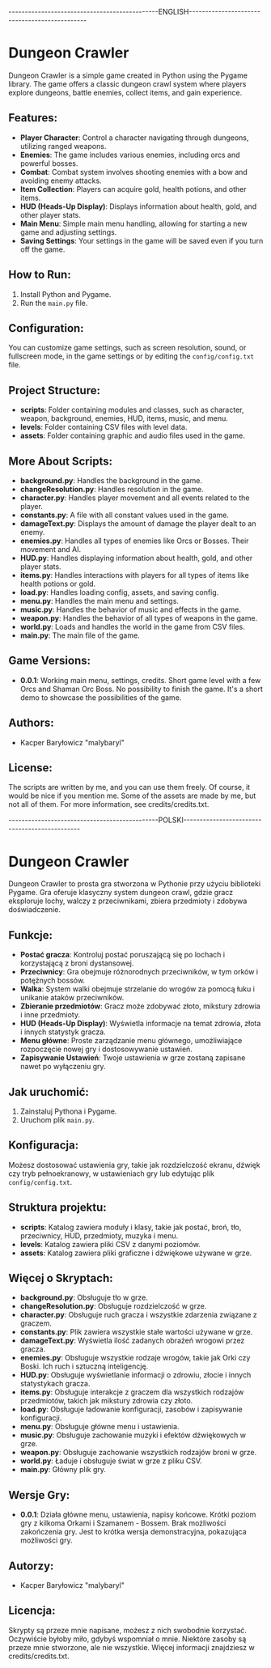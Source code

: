 ----------------------------------------------ENGLISH----------------------------------------------
# Dungeon Crawler

Dungeon Crawler is a simple game created in Python using the Pygame library. The game offers a classic dungeon crawl system where players explore dungeons, battle enemies, collect items, and gain experience.

## Features:

- **Player Character**: Control a character navigating through dungeons, utilizing ranged weapons.
- **Enemies**: The game includes various enemies, including orcs and powerful bosses.
- **Combat**: Combat system involves shooting enemies with a bow and avoiding enemy attacks.
- **Item Collection**: Players can acquire gold, health potions, and other items.
- **HUD (Heads-Up Display)**: Displays information about health, gold, and other player stats.
- **Main Menu**: Simple main menu handling, allowing for starting a new game and adjusting settings.
- **Saving Settings**: Your settings in the game will be saved even if you turn off the game.

## How to Run:

1. Install Python and Pygame.
2. Run the `main.py` file.

## Configuration:

You can customize game settings, such as screen resolution, sound, or fullscreen mode, in the game settings or by editing the `config/config.txt` file.

## Project Structure:

- **scripts**: Folder containing modules and classes, such as character, weapon, background, enemies, HUD, items, music, and menu.
- **levels**: Folder containing CSV files with level data.
- **assets**: Folder containing graphic and audio files used in the game.

## More About Scripts:

- **background.py**: Handles the background in the game.
- **changeResolution.py**: Handles resolution in the game.
- **character.py**: Handles player movement and all events related to the player.
- **constants.py**: A file with all constant values used in the game.
- **damageText.py**: Displays the amount of damage the player dealt to an enemy.
- **enemies.py**: Handles all types of enemies like Orcs or Bosses. Their movement and AI.
- **HUD.py**: Handles displaying information about health, gold, and other player stats.
- **items.py**: Handles interactions with players for all types of items like health potions or gold.
- **load.py**: Handles loading config, assets, and saving config.
- **menu.py**: Handles the main menu and settings.
- **music.py**: Handles the behavior of music and effects in the game.
- **weapon.py**: Handles the behavior of all types of weapons in the game.
- **world.py**: Loads and handles the world in the game from CSV files.
- **main.py**: The main file of the game.

## Game Versions:

- **0.0.1**: Working main menu, settings, credits. Short game level with a few Orcs and Shaman Orc Boss. No possibility to finish the game. It's a short demo to showcase the possibilities of the game.

## Authors:

- Kacper Baryłowicz "malybaryl"

## License:

The scripts are written by me, and you can use them freely. Of course, it would be nice if you mention me. Some of the assets are made by me, but not all of them. For more information, see credits/credits.txt.

----------------------------------------------POLSKI----------------------------------------------
# Dungeon Crawler

Dungeon Crawler to prosta gra stworzona w Pythonie przy użyciu biblioteki Pygame. Gra oferuje klasyczny system dungeon crawl, gdzie gracz eksploruje lochy, walczy z przeciwnikami, zbiera przedmioty i zdobywa doświadczenie.

## Funkcje:

- **Postać gracza**: Kontroluj postać poruszającą się po lochach i korzystającą z broni dystansowej.
- **Przeciwnicy**: Gra obejmuje różnorodnych przeciwników, w tym orków i potężnych bossów.
- **Walka**: System walki obejmuje strzelanie do wrogów za pomocą łuku i unikanie ataków przeciwników.
- **Zbieranie przedmiotów**: Gracz może zdobywać złoto, mikstury zdrowia i inne przedmioty.
- **HUD (Heads-Up Display)**: Wyświetla informacje na temat zdrowia, złota i innych statystyk gracza.
- **Menu główne**: Proste zarządzanie menu głównego, umożliwiające rozpoczęcie nowej gry i dostosowywanie ustawień.
- **Zapisywanie Ustawień**: Twoje ustawienia w grze zostaną zapisane nawet po wyłączeniu gry.

## Jak uruchomić:

1. Zainstaluj Pythona i Pygame.
2. Uruchom plik `main.py`.

## Konfiguracja:

Możesz dostosować ustawienia gry, takie jak rozdzielczość ekranu, dźwięk czy tryb pełnoekranowy, w ustawieniach gry lub edytując plik `config/config.txt`.

## Struktura projektu:

- **scripts**: Katalog zawiera moduły i klasy, takie jak postać, broń, tło, przeciwnicy, HUD, przedmioty, muzyka i menu.
- **levels**: Katalog zawiera pliki CSV z danymi poziomów.
- **assets**: Katalog zawiera pliki graficzne i dźwiękowe używane w grze.

## Więcej o Skryptach:

- **background.py**: Obsługuje tło w grze.
- **changeResolution.py**: Obsługuje rozdzielczość w grze.
- **character.py**: Obsługuje ruch gracza i wszystkie zdarzenia związane z graczem.
- **constants.py**: Plik zawiera wszystkie stałe wartości używane w grze.
- **damageText.py**: Wyświetla ilość zadanych obrażeń wrogowi przez gracza.
- **enemies.py**: Obsługuje wszystkie rodzaje wrogów, takie jak Orki czy Boski. Ich ruch i sztuczną inteligencję.
- **HUD.py**: Obsługuje wyświetlanie informacji o zdrowiu, złocie i innych statystykach gracza.
- **items.py**: Obsługuje interakcje z graczem dla wszystkich rodzajów przedmiotów, takich jak mikstury zdrowia czy złoto.
- **load.py**: Obsługuje ładowanie konfiguracji, zasobów i zapisywanie konfiguracji.
- **menu.py**: Obsługuje główne menu i ustawienia.
- **music.py**: Obsługuje zachowanie muzyki i efektów dźwiękowych w grze.
- **weapon.py**: Obsługuje zachowanie wszystkich rodzajów broni w grze.
- **world.py**: Ładuje i obsługuje świat w grze z pliku CSV.
- **main.py**: Główny plik gry.

## Wersje Gry:

- **0.0.1**: Działa główne menu, ustawienia, napisy końcowe. Krótki poziom gry z kilkoma Orkami i Szamanem - Bossem. Brak możliwości zakończenia gry. Jest to krótka wersja demonstracyjna, pokazująca możliwości gry.

## Autorzy:

- Kacper Baryłowicz "malybaryl"

## Licencja:

Skrypty są przeze mnie napisane, możesz z nich swobodnie korzystać. Oczywiście byłoby miło, gdybyś wspomniał o mnie. Niektóre zasoby są przeze mnie stworzone, ale nie wszystkie. Więcej informacji znajdziesz w credits/credits.txt.

